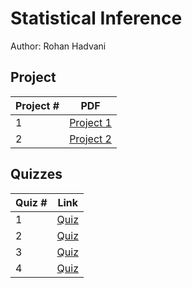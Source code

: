 # Statistical Inference
Author: Rohan Hadvani <br />

## Project 
Project # | PDF
--- | ---
1| [Project 1](https://github.com/rohan27hadvani/datasciencecoursera/blob/master/6.%20Statistical%20Inference/project/Project1.pdf)
2| [Project 2](https://github.com/rohan27hadvani/datasciencecoursera/blob/master/6.%20Statistical%20Inference/project/Project2.pdf)

## Quizzes
Quiz # | Link 
--- | --- 
1 | [Quiz](https://github.com/rohan27hadvani/datasciencecoursera/blob/master/6.%20Statistical%20Inference/quizzes/quiz1withExplanation.md)
2 | [Quiz](https://github.com/rohan27hadvani/datasciencecoursera/blob/master/6.%20Statistical%20Inference/quizzes/quiz2withExplanation.md)
3 | [Quiz](https://github.com/rohan27hadvani/datasciencecoursera/blob/master/6.%20Statistical%20Inference/quizzes/quiz3withExplanation.md)
4 | [Quiz](https://github.com/rohan27hadvani/datasciencecoursera/blob/master/6.%20Statistical%20Inference/quizzes/quiz4withExplanation.md)
